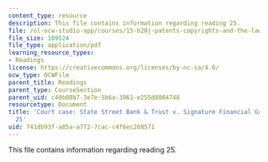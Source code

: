 ```yaml
---
content_type: resource
description: This file contains information regarding reading 25.
file: /ol-ocw-studio-app/courses/15-628j-patents-copyrights-and-the-law-of-intellectual-property-spring-2013/741db93fa85aa7727cacc4f6ec268571_MIT15_628JS13_read25.pdf
file_size: 169524
file_type: application/pdf
learning_resource_types:
- Readings
license: https://creativecommons.org/licenses/by-nc-sa/4.0/
ocw_type: OCWFile
parent_title: Readings
parent_type: CourseSection
parent_uid: c40b08b7-3e7e-5b6a-3961-e255d8084748
resourcetype: Document
title: 'Court case: State Street Bank & Trust v. Signature Financial Group, Reading
  25'
uid: 741db93f-a85a-a772-7cac-c4f6ec268571
---
```

This file contains information regarding reading 25.
